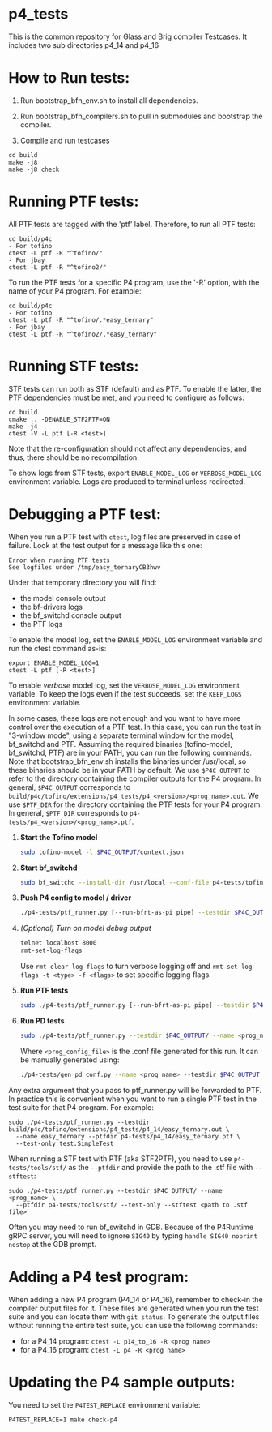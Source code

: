 # p4_tests

This is the common repository for Glass and Brig compiler Testcases.
It includes two sub directories p4_14 and p4_16

How to Run tests:
=================

  1) Run bootstrap_bfn_env.sh to install all dependencies.

  2) Run bootstrap_bfn_compilers.sh to pull in submodules and bootstrap the
  compiler.

  3) Compile and run testcases

    cd build
    make -j8
    make -j8 check

Running PTF tests:
==================

All PTF tests are tagged with the 'ptf' label. Therefore, to run all PTF tests:

    cd build/p4c
    - For tofino
    ctest -L ptf -R "^tofino/"
    - For jbay
    ctest -L ptf -R "^tofino2/"

To run the PTF tests for a specific P4 program, use the '-R' option, with the
name of your P4 program. For example:

    cd build/p4c
    - For tofino
    ctest -L ptf -R "^tofino/.*easy_ternary"
    - For jbay
    ctest -L ptf -R "^tofino2/.*easy_ternary"

Running STF tests:
==================

STF tests can run both as STF (default) and as PTF. To enable the
latter, the PTF dependencies must be met, and you need to configure
as follows:

    cd build
    cmake .. -DENABLE_STF2PTF=ON
    make -j4
    ctest -V -L ptf [-R <test>]

Note that the re-configuration should not affect any dependencies, and
thus, there should be no recompilation.

To show logs from STF tests, export `ENABLE_MODEL_LOG` or `VERBOSE_MODEL_LOG`
environment variable. Logs are produced to terminal unless redirected.

Debugging a PTF test:
=====================

When you run a PTF test with `ctest`, log files are preserved in case of
failure. Look at the test output for a message like this one:
```
Error when running PTF tests
See logfiles under /tmp/easy_ternaryCB3hwv
```
Under that temporary directory you will find:
  - the model console output
  - the bf-drivers logs
  - the bf_switchd console output
  - the PTF logs

To enable the model log, set the `ENABLE_MODEL_LOG` environment variable and run
the ctest command as-is:

    export ENABLE_MODEL_LOG=1
    ctest -L ptf [-R <test>]

To enable *verbose* model log, set the `VERBOSE_MODEL_LOG` environment variable.
To keep the logs even if the test succeeds, set the `KEEP_LOGS` environment
variable.

In some cases, these logs are not enough and you want to have more control over
the execution of a PTF test. In this case, you can run the test in "3-window
mode", using a separate terminal window for the model, bf_switchd and PTF.
Assuming the required binaries (tofino-model, bf_switchd, PTF) are in your PATH,
you can run the following commands. Note that bootstrap_bfn_env.sh installs the
binaries under /usr/local, so these binaries should be in your PATH by
default. We use `$P4C_OUTPUT` to refer to the directory containing the compiler
outputs for the P4 program. In general, `$P4C_OUTPUT` corresponds to
`build/p4c/tofino/extensions/p4_tests/p4_<version>/<prog_name>.out`. We use
`$PTF_DIR` for the directory containing the PTF tests for your P4 program. In
general, `$PTF_DIR` corresponds to `p4-tests/p4_<version>/<prog_name>.ptf`.

1. **Start the Tofino model**

    ```bash
    sudo tofino-model -l $P4C_OUTPUT/context.json
    ```

1. **Start bf_switchd**

    ```bash
    sudo bf_switchd --install-dir /usr/local --conf-file p4-tests/tofino.conf --skip-p4
    ```

1. **Push P4 config to model / driver**

    ```bash
    ./p4-tests/ptf_runner.py [--run-bfrt-as-pi pipe] --testdir $P4C_OUTPUT/ --name <prog_name> --update-config-only
    ```

1. *(Optional) Turn on model debug output*

    ```bash
    telnet localhost 8000
    rmt-set-log-flags
    ```
    Use `rmt-clear-log-flags` to turn verbose logging off and
    `rmt-set-log-flags -t <type> -f <flags>` to set specific logging flags.

1.  **Run PTF tests**

    ```bash
    sudo ./p4-tests/ptf_runner.py [--run-bfrt-as-pi pipe] --testdir $P4C_OUTPUT/ --name <prog_name> --ptfdir $PTF_DIR --test-only
    ```

1. **Run PD tests**
    ```bash
    sudo ./p4-tests/ptf_runner.py --testdir $P4C_OUTPUT/ --name <prog_name> --ptfdir ${PTF_DIR} --pdtest <prog_config_file>
    ```
    Where `<prog_config_file>` is the .conf file generated for this run.
    It can be manually generated using:
    ```bash
    ./p4-tests/gen_pd_conf.py --name <prog_name> --testdir $P4C_OUTPUT --device <tofino|tofino2>
    ```

Any extra argument that you pass to ptf_runner.py will be forwarded to PTF. In
practice this is convenient when you want to run a single PTF test in the
test suite for that P4 program. For example:

    sudo ./p4-tests/ptf_runner.py --testdir build/p4c/tofino/extensions/p4_tests/p4_14/easy_ternary.out \
      --name easy_ternary --ptfdir p4-tests/p4_14/easy_ternary.ptf \
      --test-only test.SimpleTest

When running a STF test with PTF (aka STF2PTF), you need to use
`p4-tests/tools/stf/` as the `--ptfdir` and provide the path to the .stf file
with `--stftest`:

    sudo ./p4-tests/ptf_runner.py --testdir $P4C_OUTPUT/ --name <prog_name> \
      --ptfdir p4-tests/tools/stf/ --test-only --stftest <path to .stf file>

Often you may need to run bf_switchd in GDB. Because of the P4Runtime gRPC
server, you will need to ignore `SIG40` by typing `handle SIG40 noprint nostop`
at the GDB prompt.


Adding a P4 test program:
=========================

When adding a new P4 program (P4_14 or P4_16), remember to check-in the compiler
output files for it. These files are generated when you run the test suite and
you can locate them with `git status`. To generate the output files without
running the entire test suite, you can use the following commands:
  - for a P4_14 program: `ctest -L p14_to_16 -R <prog name>`
  - for a P4_16 program: `ctest -L p4 -R <prog name>`

Updating the P4 sample outputs:
===============================

You need to set the `P4TEST_REPLACE` environment variable:

    P4TEST_REPLACE=1 make check-p4
